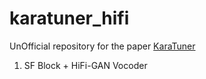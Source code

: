 # karatuner_hifi
UnOfficial repository for the paper [KaraTuner](https://arxiv.org/abs/2110.09121)
1. SF Block + HiFi-GAN Vocoder
